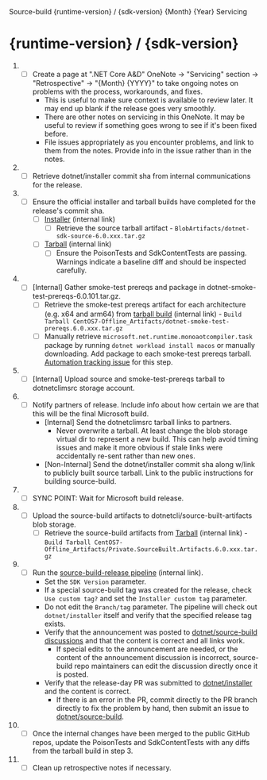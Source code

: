 <!--
  .NET 6.0 Release Checklist

  To start the checklist for a new release:
  - Open a new issue in dotnet/release (private repo).
  - Delete lines starting with [Internal] if running a non-internal release.
  - Delete lines starting with [Non-Internal] if running an internal release.
-->

<!-- Issue Title: --> Source-build {runtime-version} / {sdk-version} {Month} {Year} Servicing

# {runtime-version} / {sdk-version}

1. - [ ] Create a page at ".NET Core A&D" OneNote -> "Servicing" section -> "Retrospective" -> "{Month} {YYYY}" to take ongoing notes on problems with the process, workarounds, and fixes.
     - This is useful to make sure context is available to review later. It may end up blank if the release goes very smoothly.
     - There are other notes on servicing in this OneNote. It may be useful to review if something goes wrong to see if it's been fixed before.
     - File issues appropriately as you encounter problems, and link to them from the notes. Provide info in the issue rather than in the notes.
1. - [ ] Retrieve dotnet/installer commit sha from internal communications for the release.
1. - [ ] Ensure the official installer and tarball builds have completed for the release's commit sha.
     - [ ] [Installer](https://dev.azure.com/dnceng/internal/_build?definitionId=286) (internal link)
       - [ ] Retrieve the source tarball artifact - `BlobArtifacts/dotnet-sdk-source-6.0.xxx.tar.gz`
     - [ ] [Tarball](https://dev.azure.com/dnceng/internal/_build?definitionId=1011) (internal link)
       - [ ] Ensure the PoisonTests and SdkContentTests are passing.  Warnings indicate a baseline diff and should be inspected carefully.
1. - [ ] [Internal] Gather smoke-test prereqs and package in dotnet-smoke-test-prereqs-6.0.101.tar.gz.
     - [ ] Retrieve the smoke-test prereqs artifact for each architecture (e.g. x64 and arm64) from [tarball build](https://dev.azure.com/dnceng/internal/_build?definitionId=1011) (internal link) - `Build Tarball CentOS7-Offline_Artifacts/dotnet-smoke-test-prereqs.6.0.xxx.tar.gz`
     - [ ] Manually retrieve `microsoft.net.runtime.monoaotcompiler.task` package by running `dotnet workload install macos` or manually downloading. Add package to each smoke-test prereqs tarball. [Automation tracking issue](https://github.com/dotnet/source-build/issues/2774) for this step.
1. - [ ] [Internal] Upload source and smoke-test-prereqs tarball to dotnetclimsrc storage account.
1. - [ ] Notify partners of release.  Include info about how certain we are that this will be the final Microsoft build.
     - [Internal] Send the dotnetclimsrc tarball links to partners.
         - Never overwrite a tarball. At least change the blob storage virtual dir to represent a new build. This can help avoid timing issues and make it more obvious if stale links were accidentally re-sent rather than new ones.
     - [Non-Internal] Send the dotnet/installer commit sha along w/link to publicly built source tarball.  Link to the public instructions for building source-build.
1. - [ ] SYNC POINT: Wait for Microsoft build release.
1. - [ ] Upload the source-build artifacts to dotnetcli/source-built-artifacts blob storage.
     - [ ] Retrieve the source-build artifacts from [Tarball](https://dev.azure.com/dnceng/internal/_build?definitionId=1011) (internal link) - `Build Tarball CentOS7-Offline_Artifacts/Private.SourceBuilt.Artifacts.6.0.xxx.tar.gz`
1. - [ ] Run the [source-build-release pipeline](https://dev.azure.com/dnceng/internal/_build?definitionId=1124) (internal link).
     - Set the `SDK Version` parameter.
     - If a special source-build tag was created for the release, check `Use custom tag?` and set the `Installer custom tag` parameter.
     - Do not edit the `Branch/tag` parameter. The pipeline will check out `dotnet/installer` itself and verify that the specified release tag exists.
     - Verify that the announcement was posted to [dotnet/source-build discussions](https://github.com/dotnet/source-build/discussions) and that the content is correct and all links work.
          - If special edits to the announcement are needed, or the content of the announcement discussion is incorrect, source-build repo maintainers can edit the discussion directly once it is posted.
     - Verify that the release-day PR was submitted to [dotnet/installer](https://github.com/dotnet/installer/pulls) and the content is correct.
          - If there is an error in the PR, commit directly to the PR branch directly to fix the problem by hand, then submit an issue to [dotnet/source-build](https://github.com/dotnet/source-build).
1. - [ ] Once the internal changes have been merged to the public GitHub repos, update the PoisonTests and SdkContentTests with any diffs from the tarball build in step 3.
1. - [ ] Clean up retrospective notes if necessary.

